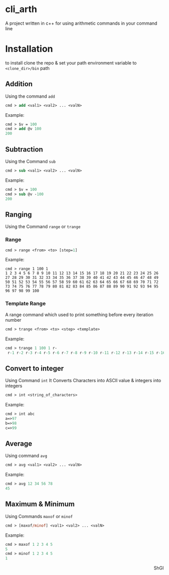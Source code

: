 # cli_arth
A project written in c++ for using arithmetic commands in your command line
# Installation
to install clone the repo & set your path environment variable to `<clone_dir>/bin` path
## Addition 
Using the command `add`
```ps
cmd > add <val1> <val2> ... <valN>
```
Example:
```ps
cmd > $v = 100
cmd > add @v 100
200
```
## Subtraction
Using the Command `sub`
```ps
cmd > sub <val1> <val2> ... <valN>
```
Example:
```ps
cmd > $v = 100
cmd > sub @v -100
200
```
## Ranging
Using the Command `range` or `trange`
### Range
```ps
cmd > range <from> <to> [step=1]
```
Example:
```
cmd > range 1 100 1
1 2 3 4 5 6 7 8 9 10 11 12 13 14 15 16 17 18 19 20 21 22 23 24 25 26 27 28 29 30 31 32 33 34 35 36 37 38 39 40 41 42 43 44 45 46 47 48 49 50 51 52 53 54 55 56 57 58 59 60 61 62 63 64 65 66 67 68 69 70 71 72 73 74 75 76 77 78 79 80 81 82 83 84 85 86 87 88 89 90 91 92 93 94 95 96 97 98 99 100
```
### Template Range
A range command which used to print something before every iteration number
```ps
cmd > trange <from> <to> <step> <template>
```
Example:
```ps
cmd > trange 1 100 1 r-
 r-1 r-2 r-3 r-4 r-5 r-6 r-7 r-8 r-9 r-10 r-11 r-12 r-13 r-14 r-15 r-16 r-17 r-18 r-19 r-20 r-21 r-22 r-23 r-24 r-25 r-26 r-27 r-28 r-29 r-30 r-31 r-32 r-33 r-34 r-35 r-36 r-37 r-38 r-39 r-40 r-41 r-42 r-43 r-44 r-45 r-46 r-47 r-48 r-49 r-50 r-51 r-52 r-53 r-54 r-55 r-56 r-57 r-58 r-59 r-60 r-61 r-62 r-63 r-64 r-65 r-66 r-67 r-68 r-69 r-70 r-71 r-72 r-73 r-74 r-75 r-76 r-77 r-78 r-79 r-80 r-81 r-82 r-83 r-84 r-85 r-86 r-87 r-88 r-89 r-90 r-91 r-92 r-93 r-94 r-95 r-96 r-97 r-98 r-99 r-100
```
## Convert to integer
Using Command `int`
It Converts Characters into ASCII value & integers into integers
```ps
cmd > int <string_of_characters>
```
Example:
```ps
cmd > int abc
a=>97
b=>98
c=>99

```
## Average
Using command `avg`
```ps
cmd > avg <val1> <val2> ... <valN>
```
Example:
```ps
cmd > avg 12 34 56 78
45
```
## Maximum & Minimum
Using Commands `maxof` or `minof`
```ps
cmd > [maxof/minof] <val1> <val2> ... <valN>
```
Example:
```ps
cmd > maxof 1 2 3 4 5 
5
cmd > minof 1 2 3 4 5
1
```

<p align="right">ShGI</p>